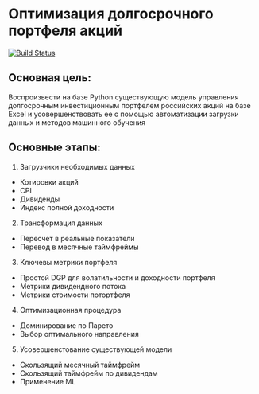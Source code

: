 # Оптимизация долгосрочного портфеля акций

[![Build Status](https://travis-ci.org/mini-kep/parser-rosstat-kep.svg?branch=master)](https://travis-ci.org/mini-kep/parser-rosstat-kep)

## Основная цель:
Воспроизвести на базе Python существующую модель управления долгосрочным инвестиционным портфелем российских акций на базе Excel и усовершенствовать ее с помощью автоматизации загрузки данных и методов машинного обучения

## Основные этапы:
1. Загрузчики необходимых данных
  * Котировки акций
  * CPI
  * Дивиденды
  * Индекс полной доходности
2. Трансформация данных
  * Пересчет в реальные показатели
  * Перевод в месячные таймфреймы
3. Ключевы метрики портфеля
  * Простой DGP для волатильности и доходности портфеля
  * Метрики дивидендного потока
  * Метрики стоимости потортфеля
4. Оптимизационная процедура
  * Доминирование по Парето
  * Выбор оптимального направления
5. Усовершенстование существующей модели
  * Скользящий месячный таймфрейм
  * Скользящий таймфрейм по дивидендам
  * Применение ML
